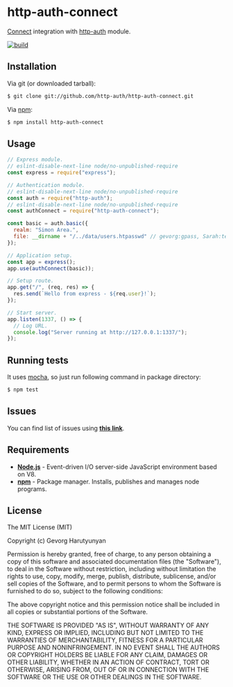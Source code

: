 # http-auth-connect
[Connect](https://github.com/senchalabs/connect) integration with [http-auth](https://github.com/http-auth/http-auth) module.

[![build](https://github.com/http-auth/http-auth-connect/workflows/build/badge.svg)](https://github.com/http-auth/http-auth-connect/actions?query=workflow%3Abuild)

## Installation

Via git (or downloaded tarball):

```bash
$ git clone git://github.com/http-auth/http-auth-connect.git
```
Via [npm](http://npmjs.org/):

```bash
$ npm install http-auth-connect
```    

## Usage
```javascript
// Express module.
// eslint-disable-next-line node/no-unpublished-require
const express = require("express");

// Authentication module.
// eslint-disable-next-line node/no-unpublished-require
const auth = require("http-auth");
// eslint-disable-next-line node/no-unpublished-require
const authConnect = require("http-auth-connect");

const basic = auth.basic({
  realm: "Simon Area.",
  file: __dirname + "/../data/users.htpasswd" // gevorg:gpass, Sarah:testpass
});

// Application setup.
const app = express();
app.use(authConnect(basic));

// Setup route.
app.get("/", (req, res) => {
  res.send(`Hello from express - ${req.user}!`);
});

// Start server.
app.listen(1337, () => {
  // Log URL.
  console.log("Server running at http://127.0.0.1:1337/");
});
```


## Running tests

It uses [mocha](https://mochajs.org/), so just run following command in package directory:

```bash
$ npm test
```

## Issues

You can find list of issues using **[this link](http://github.com/http-auth/http-auth-connect/issues)**.

## Requirements

 - **[Node.js](http://nodejs.org)** - Event-driven I/O server-side JavaScript environment based on V8.
 - **[npm](http://npmjs.org)** - Package manager. Installs, publishes and manages node programs.

## License

The MIT License (MIT)

Copyright (c) Gevorg Harutyunyan

Permission is hereby granted, free of charge, to any person obtaining a copy of
this software and associated documentation files (the "Software"), to deal in
the Software without restriction, including without limitation the rights to
use, copy, modify, merge, publish, distribute, sublicense, and/or sell copies of
the Software, and to permit persons to whom the Software is furnished to do so,
subject to the following conditions:

The above copyright notice and this permission notice shall be included in all
copies or substantial portions of the Software.

THE SOFTWARE IS PROVIDED "AS IS", WITHOUT WARRANTY OF ANY KIND, EXPRESS OR
IMPLIED, INCLUDING BUT NOT LIMITED TO THE WARRANTIES OF MERCHANTABILITY, FITNESS
FOR A PARTICULAR PURPOSE AND NONINFRINGEMENT. IN NO EVENT SHALL THE AUTHORS OR
COPYRIGHT HOLDERS BE LIABLE FOR ANY CLAIM, DAMAGES OR OTHER LIABILITY, WHETHER
IN AN ACTION OF CONTRACT, TORT OR OTHERWISE, ARISING FROM, OUT OF OR IN
CONNECTION WITH THE SOFTWARE OR THE USE OR OTHER DEALINGS IN THE SOFTWARE.
